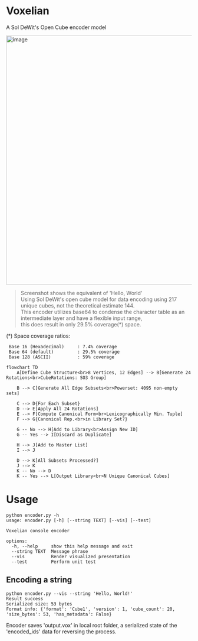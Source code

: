 # Voxelian
A Sol DeWit's Open Cube encoder model


<img width="930" height="674" alt="image" src="https://github.com/user-attachments/assets/f6f2a905-ac3c-48d0-a63f-d6fa0bd41a52" />  



> Screenshot shows the equivalent of 'Hello, World'  
> Using Sol DeWit's open cube model for data encoding using 217 unique cubes, not the theoretical estimate 144.  
> This encoder utilizes base64 to condense the character table as an intermediate layer and have a flexible input range,  
> this does result in only 29.5% coverage(*) space.  

(*) Space coverage ratios: 
```
 Base 16 (Hexadecimal)     : 7.4% coverage
 Base 64 (default)         : 29.5% coverage
 Base 128 (ASCII)          : 59% coverage
```

```mermaid
flowchart TD
    A[Define Cube Structure<br>8 Vertices, 12 Edges] --> B[Generate 24 Rotations<br>CubeRotations: SO3 Group]

    B --> C[Generate All Edge Subsets<br>Powerset: 4095 non-empty sets]

    C --> D{For Each Subset}
    D --> E[Apply All 24 Rotations]
    E --> F[Compute Canonical Form<br>Lexicographically Min. Tuple]
    F --> G{Canonical Rep.<br>in Library Set?}

    G -- No --> H[Add to Library<br>Assign New ID]
    G -- Yes --> I[Discard as Duplicate]
    
    H --> J[Add to Master List]
    I --> J

    D --> K[All Subsets Processed?]
    J --> K
    K -- No --> D
    K -- Yes --> L[Output Library<br>N Unique Canonical Cubes]
```
# Usage
```
python encoder.py -h
usage: encoder.py [-h] [--string TEXT] [--vis] [--test]

Voxelian console encoder

options:
  -h, --help     show this help message and exit
  --string TEXT  Message phrase
  --vis          Render visualized presentation
  --test         Perform unit test
```

## Encoding a string
```
python encoder.py --vis --string 'Hello, World!'
Result success
Serialized size: 53 bytes
Format info: {'format': 'Cube1', 'version': 1, 'cube_count': 20, 'size_bytes': 53, 'has_metadata': False}
```

Encoder saves 'output.vox' in local root folder, a serialized state of the 'encoded_ids' data for reversing the process.

